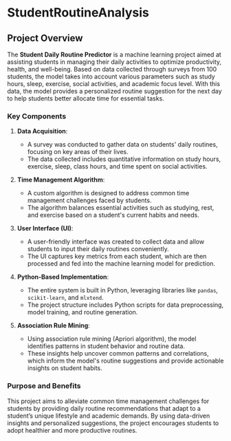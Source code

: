 # StudentRoutineAnalysis

## Project Overview

The **Student Daily Routine Predictor** is a machine learning project aimed at assisting students in managing their daily activities to optimize productivity, health, and well-being. Based on data collected through surveys from 100 students, the model takes into account various parameters such as study hours, sleep, exercise, social activities, and academic focus level. With this data, the model provides a personalized routine suggestion for the next day to help students better allocate time for essential tasks.

### Key Components

1. **Data Acquisition**:
   - A survey was conducted to gather data on students' daily routines, focusing on key areas of their lives.
   - The data collected includes quantitative information on study hours, exercise, sleep, class hours, and time spent on social activities.
   
2. **Time Management Algorithm**:
   - A custom algorithm is designed to address common time management challenges faced by students.
   - The algorithm balances essential activities such as studying, rest, and exercise based on a student's current habits and needs.
   
3. **User Interface (UI)**:
   - A user-friendly interface was created to collect data and allow students to input their daily routines conveniently.
   - The UI captures key metrics from each student, which are then processed and fed into the machine learning model for prediction.
   
4. **Python-Based Implementation**:
   - The entire system is built in Python, leveraging libraries like `pandas`, `scikit-learn`, and `mlxtend`.
   - The project structure includes Python scripts for data preprocessing, model training, and routine generation.
   
5. **Association Rule Mining**:
   - Using association rule mining (Apriori algorithm), the model identifies patterns in student behavior and routine data.
   - These insights help uncover common patterns and correlations, which inform the model's routine suggestions and provide actionable insights on student habits.

### Purpose and Benefits

This project aims to alleviate common time management challenges for students by providing daily routine recommendations that adapt to a student’s unique lifestyle and academic demands. By using data-driven insights and personalized suggestions, the project encourages students to adopt healthier and more productive routines.
